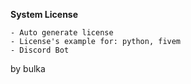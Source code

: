 **System License**
```
- Auto generate license
- License's example for: python, fivem
- Discord Bot
```
by bulka
